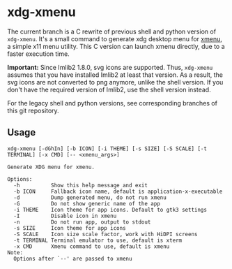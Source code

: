 # xdg-xmenu

The current branch is a C rewrite of previous shell and python version of `xdg-xmenu`. It's a small command to generate xdg desktop menu for [xmenu](https://github.com/phillbush/xmenu), a simple x11 menu utility. This C version can launch xmenu directly, due to a faster execution time.

**Important:** Since Imlib2 1.8.0, svg icons are supported. Thus, `xdg-xmenu` assumes that you have installed Imlib2 at least that version. As a result, the svg icons are not converted to png anymore, unlike the shell version. If you don't have the required version of Imlib2, use the shell version instead.

For the legacy shell and python versions, see corresponding branches of this git repository.

## Usage

```
xdg-xmenu [-dGhIn] [-b ICON] [-i THEME] [-s SIZE] [-S SCALE] [-t TERMINAL] [-x CMD] [-- <xmenu_args>]

Generate XDG menu for xmenu.

Options:
  -h          Show this help message and exit
  -b ICON     Fallback icon name, default is application-x-executable
  -d          Dump generated menu, do not run xmenu
  -G          Do not show generic name of the app
  -i THEME    Icon theme for app icons. Default to gtk3 settings
  -I          Disable icon in xmenu
  -n          Do not run app, output to stdout
  -s SIZE     Icon theme for app icons
  -S SCALE    Icon size scale factor, work with HiDPI screens
  -t TERMINAL Terminal emulator to use, default is xterm
  -x CMD      Xmenu command to use, default is xmenu
Note:
  Options after `--' are passed to xmenu
```

